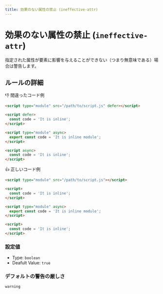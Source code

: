 ```yaml
---
title: 効果のない属性の禁止 (ineffective-attr)
---
```


# 効果のない属性の禁止 (`ineffective-attr`)

指定された属性が要素に影響を与えることができない（つまり無意味である）場合は警告します。

## ルールの詳細

👎 間違ったコード例

```html
<script type="module" src="/path/to/script.js" defer></script>

<script defer>
  const code = 'It is inline';
</script>

<script type="module" async>
  export const code = 'It is inline module';
</script>

<script async>
  const code = 'It is inline';
</script>
```

👍 正しいコード例

```html
<script type="module" src="/path/to/script.js"></script>

<script>
  const code = 'It is inline';
</script>

<script type="module" async>
  export const code = 'It is inline module';
</script>

<script>
  const code = 'It is inline';
</script>
```

### 設定値

- Type: `boolean`
- Deafult Value: `true`

### デフォルトの警告の厳しさ

`warning`
